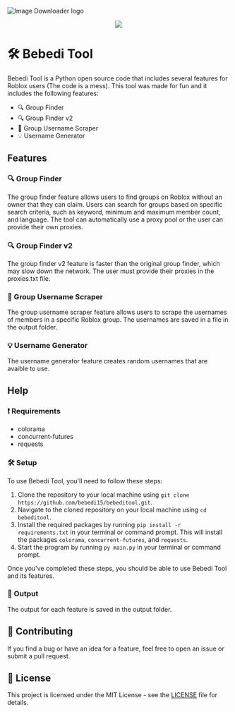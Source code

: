 ![Image Downloader logo](https://github.com/bebedi15/bebeditool/blob/main/bebeditool.png?raw=true)


<div align='center'>




  
  <img src='https://img.shields.io/badge/License-MIT-blue.svg'>
  


</div>


# 🛠️ Bebedi Tool

Bebedi Tool is a Python open source code that includes several features for Roblox users (The code is a mess). This tool was made for fun and it includes the following features:

- 🔍 Group Finder
- 🔍 Group Finder v2
- 📜 Group Username Scraper
- 💡 Username Generator

## Features

### 🔍 Group Finder

The group finder feature allows users to find groups on Roblox without an owner that they can claim. Users can search for groups based on specific search criteria, such as keyword, minimum and maximum member count, and language. The tool can automatically use a proxy pool or the user can provide their own proxies.

### 🔍 Group Finder v2

The group finder v2 feature is faster than the original group finder, which may slow down the network. The user must provide their proxies in the proxies.txt file.

### 📜 Group Username Scraper

The group username scraper feature allows users to scrape the usernames of members in a specific Roblox group. The usernames are saved in a file in the output folder.

### 💡 Username Generator

The username generator feature creates random usernames that are avaible to use.

## Help

### ❗ Requirements

- colorama
- concurrent-futures
- requests

### 🛠️ Setup

To use Bebedi Tool, you'll need to follow these steps:

1. Clone the repository to your local machine using `git clone https://github.com/bebedi15/bebeditool.git`.
2. Navigate to the cloned repository on your local machine using `cd bebeditool`.
3. Install the required packages by running `pip install -r requirements.txt` in your terminal or command prompt. This will install the packages `colorama`, `concurrent-futures`, and `requests`.
4. Start the program by running `py main.py` in your terminal or command prompt.

Once you've completed these steps, you should be able to use Bebedi Tool and its features.

### 📒 Output

The output for each feature is saved in the output folder.

## 🤝 Contributing

If you find a bug or have an idea for a feature, feel free to open an issue or submit a pull request.

## 📄 License

This project is licensed under the MIT License - see the [LICENSE](LICENSE) file for details.
